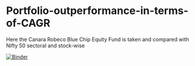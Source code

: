 # Portfolio-outperformance-in-terms-of-CAGR
Here the Canara Robeco Blue Chip Equity Fund is taken and compared with Nifty 50 sectoral and stock-wise

[![Binder](https://mybinder.org/badge_logo.svg)](https://mybinder.org/v2/gh/sarthakgoel31/Portfolio-outperformance-in-terms-of-CAGR/main?filepath=Portfolio%20Outperformance%20wrt%20CAGR.ipynb)
